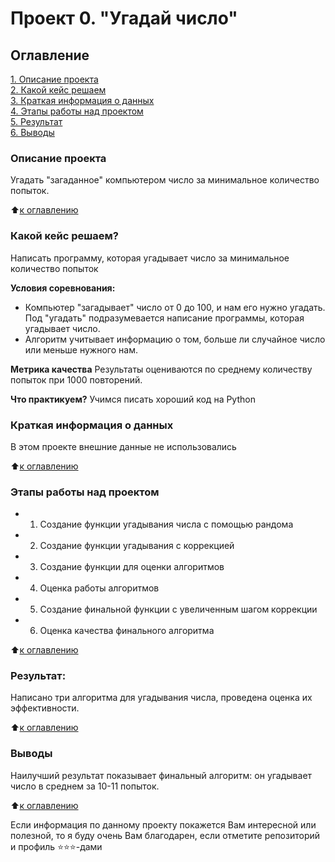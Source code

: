 # Проект 0. "Угадай число"

## Оглавление
[1. Описание проекта](https://github.com/ant0nysam/sf_data_science/blob/main/project_0/README.md#Описание-проекта)\
[2. Какой кейс решаем](https://github.com/ant0nysam/sf_data_science/blob/main/project_0/README.md#Какой-кейс-решаем)\
[3. Краткая информация о данных](https://github.com/ant0nysam/sf_data_science/blob/main/project_0/README.md#Краткая-информация-о-данных)\
[4. Этапы работы над проектом](https://github.com/ant0nysam/sf_data_science/blob/main/project_0/README.md#Этапы-работы-над-проектом)\
[5. Результат](https://github.com/ant0nysam/sf_data_science/blob/main/project_0/README.md#Результат)\
[6. Выводы](https://github.com/ant0nysam/sf_data_science/blob/main/project_0/README.md#Выводы)

### Описание проекта
Угадать "загаданное" компьютером число за минимальное количество попыток.

:arrow_up:[к оглавлению](https://github.com/ant0nysam/sf_data_science/blob/main/project_0/README.md#Оглавление)


### Какой кейс решаем?
Написать программу, которая угадывает число за минимальное количество попыток

**Условия соревнования:**
- Компьютер "загадывает" число от 0 до 100, и нам его нужно угадать. Под "угадать" подразумевается написание программы, которая угадывает число.
- Алгоритм учитывает информацию о том, больше ли случайное число или меньше нужного нам.

**Метрика качества**
Результаты оцениваются по среднему количеству попыток при 1000 повторений.

**Что практикуем?**
Учимся писать хороший код на Python


### Краткая информация о данных
В этом проекте внешние данные не использовались

:arrow_up:[к оглавлению](https://github.com/ant0nysam/sf_data_science/blob/main/project_0/README.md#Оглавление)


### Этапы работы над проектом
- 1. Создание функции угадывания числа с помощью рандома
- 2. Создание функции угадывания с коррекцией
- 3. Создание функции для оценки алгоритмов
- 4. Оценка работы алгоритмов
- 5. Создание финальной функции с увеличенным шагом коррекции
- 6. Оценка качества финального алгоритма

:arrow_up:[к оглавлению](https://github.com/ant0nysam/sf_data_science/blob/main/project_0/README.md#Оглавление)


### Результат:
Написано три алгоритма для угадывания числа, проведена оценка их эффективности.

:arrow_up:[к оглавлению](https://github.com/ant0nysam/sf_data_science/blob/main/project_0/README.md#Оглавление)


### Выводы
Наилучший результат показывает финальный алгоритм: он угадывает число в среднем за 10-11 попыток.

:arrow_up:[к оглавлению](https://github.com/ant0nysam/sf_data_science/blob/main/project_0/README.md#Оглавление)

Если информация по данному проекту покажется Вам интересной или полезной, то я буду очень Вам благодарен, если отметите репозиторий и профиль :star::star::star:-дами